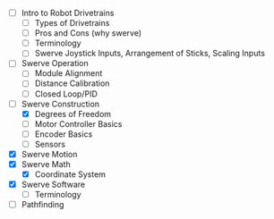 - [ ] Intro to Robot Drivetrains
  - [ ] Types of Drivetrains
  - [ ] Pros and Cons (why swerve)
  - [ ] Terminology
  - [ ] Swerve Joystick Inputs, Arrangement of Sticks, Scaling Inputs
- [ ] Swerve Operation
  - [ ] Module Alignment
  - [ ] Distance Calibration
  - [ ] Closed Loop/PID
- [ ] Swerve Construction
  - [x] Degrees of Freedom
  - [ ] Motor Controller Basics
  - [ ] Encoder Basics
  - [ ] Sensors
- [x] Swerve Motion
- [x] Swerve Math
  - [x] Coordinate System
- [x] Swerve Software
  - [ ] Terminology
- [ ] Pathfinding

